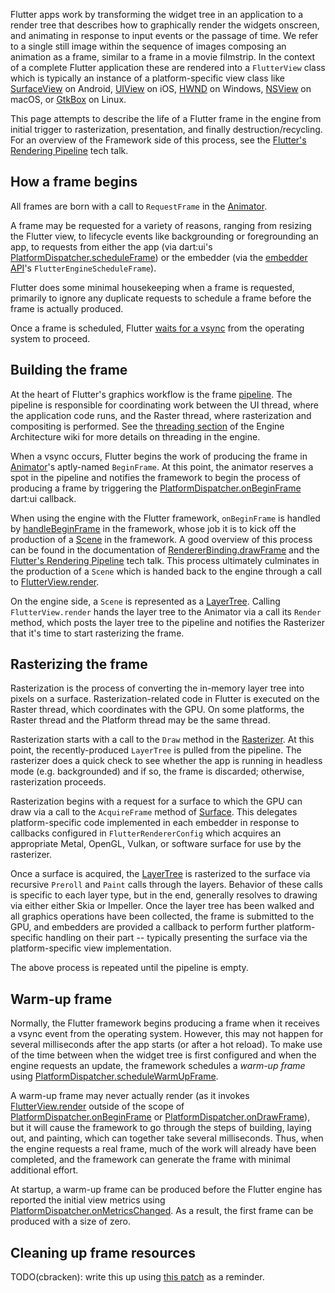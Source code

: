 Flutter apps work by transforming the widget tree in an application to a render
tree that describes how to graphically render the widgets onscreen, and
animating in response to input events or the passage of time. We refer to a
single still image within the sequence of images composing an animation as a
frame, similar to a frame in a movie filmstrip. In the context of a complete
Flutter application these are rendered into a `FlutterView` class which is
typically an instance of a platform-specific view class like [SurfaceView] on
Android, [UIView] on iOS, [HWND] on Windows, [NSView] on macOS, or [GtkBox] on
Linux.

This page attempts to describe the life of a Flutter frame in the engine from
initial trigger to rasterization, presentation, and finally
destruction/recycling. For an overview of the Framework side of this process,
see the [Flutter's Rendering Pipeline][renderingpipelinetalk] tech talk.

## How a frame begins

All frames are born with a call to `RequestFrame` in the [Animator].

A frame may be requested for a variety of reasons, ranging from resizing the
Flutter view, to lifecycle events like backgrounding or foregrounding an app, to
requests from either the app (via dart:ui's
[PlatformDispatcher.scheduleFrame][scheduleframe]) or the embedder (via the
[embedder API][embedderapi]'s `FlutterEngineScheduleFrame`).

Flutter does some minimal housekeeping when a frame is requested, primarily to
ignore any duplicate requests to schedule a frame before the frame is actually
produced.

Once a frame is scheduled, Flutter [waits for a vsync][vsyncwaiter] from the
operating system to proceed.

## Building the frame

At the heart of Flutter's graphics workflow is the frame [pipeline]. The
pipeline is responsible for coordinating work between the UI thread, where the
application code runs, and the Raster thread, where rasterization and
compositing is performed. See the [threading section][enginearchthreading] of
the Engine Architecture wiki for more details on threading in the engine.

When a vsync occurs, Flutter begins the work of producing the frame in
[Animator]'s aptly-named `BeginFrame`. At this point, the animator reserves a
spot in the pipeline and notifies the framework to begin the process of
producing a frame by triggering the
[PlatformDispatcher.onBeginFrame][onbeginframe] dart:ui callback.

When using the engine with the Flutter framework, `onBeginFrame` is handled by
[handleBeginFrame] in the framework, whose job it is to kick off the production
of a [Scene] in the framework. A good overview of this process can be found in
the documentation of [RendererBinding.drawFrame][drawframe] and the
[Flutter's Rendering Pipeline][renderingpipelinetalk] tech talk. This process
ultimately culminates in the production of a `Scene` which is handed back to the
engine through a call to [FlutterView.render][flutterviewrender].

On the engine side, a `Scene` is represented as a [LayerTree]. Calling
`FlutterView.render` hands the layer tree to the Animator via a call its
`Render` method, which posts the layer tree to the pipeline and notifies the
Rasterizer that it's time to start rasterizing the frame.

## Rasterizing the frame

Rasterization is the process of converting the in-memory layer tree into pixels
on a surface. Rasterization-related code in Flutter is executed on the Raster
thread, which coordinates with the GPU. On some platforms, the Raster thread and
the Platform thread may be the same thread.

Rasterization starts with a call to the `Draw` method in the [Rasterizer]. At
this point, the recently-produced `LayerTree` is pulled from the pipeline. The
rasterizer does a quick check to see whether the app is running in headless mode
(e.g. backgrounded) and if so, the frame is discarded; otherwise, rasterization
proceeds.

Rasterization begins with a request for a surface to which the GPU can draw via
a call to the `AcquireFrame` method of [Surface]. This delegates
platform-specific code implemented in each embedder in response to callbacks
configured in `FlutterRendererConfig` which acquires an appropriate Metal,
OpenGL, Vulkan, or software surface for use by the rasterizer.

Once a surface is acquired, the [LayerTree] is rasterized to the surface via
recursive `Preroll` and `Paint` calls through the layers. Behavior of these
calls is specific to each layer type, but in the end, generally resolves to
drawing via either either Skia or Impeller. Once the layer tree has been walked
and all graphics operations have been collected, the frame is submitted to the
GPU, and embedders are provided a callback to perform further platform-specific
handling on their part -- typically presenting the surface via the
platform-specific view implementation.

The above process is repeated until the pipeline is empty.

## Warm-up frame

Normally, the Flutter framework begins producing a frame when it receives a
vsync event from the operating system. However, this may not happen for several
milliseconds after the app starts (or after a hot reload). To make use of the
time between when the widget tree is first configured and when the engine
requests an update, the framework schedules a _warm-up frame_ using
[PlatformDispatcher.scheduleWarmUpFrame][schedulewarmupframe].

A warm-up frame may never actually render (as it invokes
[FlutterView.render][flutterviewrender] outside of the scope of
[PlatformDispatcher.onBeginFrame][onbeginframe] or
[PlatformDispatcher.onDrawFrame][ondrawframe]), but it will cause the framework
to go through the steps of building, laying out, and painting, which can
together take several milliseconds. Thus, when the engine requests a real frame,
much of the work will already have been completed, and the framework can
generate the frame with minimal additional effort.

At startup, a warm-up frame can be produced before the Flutter engine has
reported the initial view metrics using
[PlatformDispatcher.onMetricsChanged][onmetricschanged]. As a result, the first
frame can be produced with a size of zero.

## Cleaning up frame resources

TODO(cbracken): write this up using
[this patch](https://github.com/flutter/engine/pull/38038) as a reminder.

[animator]: https://github.com/flutter/flutter/blob/main/engine/src/flutter/shell/common/animator.h
[drawframe]: https://api.flutter.dev/flutter/rendering/RendererBinding/drawFrame.html
[embedderapi]: https://github.com/flutter/flutter/blob/main/engine/src/flutter/shell/platform/embedder/embedder.h
[enginearchthreading]: ../about/The-Engine-architecture.md#threading
[flutterviewrender]: https://api.flutter.dev/flutter/dart-ui/FlutterView/render.html
[gtkbox]: https://docs.gtk.org/gtk3/class.Box.html
[handlebeginframe]: https://api.flutter.dev/flutter/scheduler/SchedulerBinding/handleBeginFrame.html
[hwnd]: https://learn.microsoft.com/en-us/windows/win32/winprog/windows-data-types#HWND
[layertree]: https://github.com/flutter/flutter/blob/main/engine/src/flutter/flow/layers/layer_tree.h
[nsview]: https://developer.apple.com/documentation/appkit/nsview
[onbeginframe]: https://api.flutter.dev/flutter/dart-ui/PlatformDispatcher/onBeginFrame.html
[ondrawframe]: https://api.flutter.dev/flutter/dart-ui/PlatformDispatcher/onDrawFrame.html
[onmetricschanged]: https://api.flutter.dev/flutter/dart-ui/PlatformDispatcher/onMetricsChanged.html
[pipeline]: https://github.com/flutter/flutter/blob/main/engine/src/flutter/shell/common/pipeline.h
[rasterizer]: https://github.com/flutter/flutter/blob/main/engine/src/flutter/shell/common/rasterizer.h
[renderingpipelinetalk]: https://www.youtube.com/watch?v=UUfXWzp0-DU
[scene]: https://api.flutter.dev/flutter/dart-ui/Scene-class.html
[scheduleframe]: https://api.flutter.dev/flutter/dart-ui/PlatformDispatcher/scheduleFrame.html
[schedulewarmupframe]: https://api.flutter.dev/flutter/dart-ui/PlatformDispatcher/scheduleWarmUpFrame.html
[surface]: https://github.com/flutter/flutter/blob/main/engine/src/flutter/flow/surface.h
[surfaceview]: https://developer.android.com/reference/android/view/SurfaceView
[uiview]: https://developer.apple.com/documentation/uikit/uiview
[vsyncwaiter]: https://github.com/flutter/flutter/blob/main/engine/src/flutter/shell/common/vsync_waiter.h
